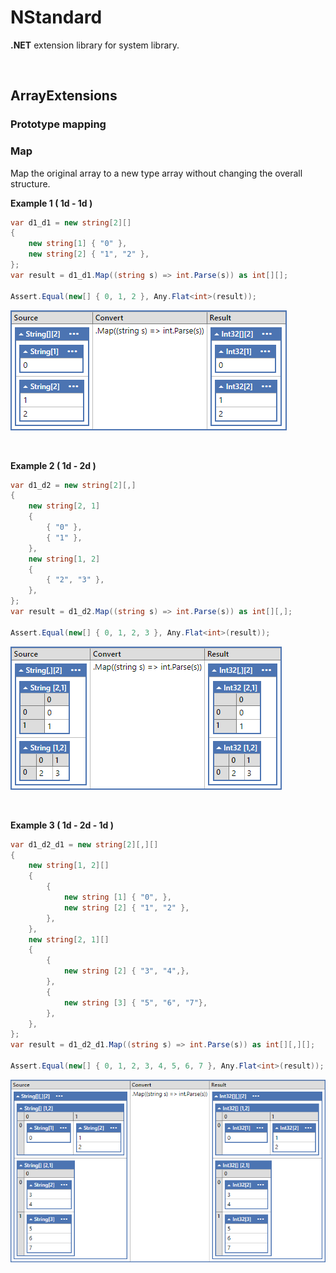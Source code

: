 # NStandard

**.NET** extension library for system library.

<br/>

## ArrayExtensions

### Prototype mapping

### Map

Map the original array to a new type array without changing the overall structure.

**Example 1 ( 1d - 1d )**

```csharp
var d1_d1 = new string[2][]
{
    new string[1] { "0" },
    new string[2] { "1", "2" },
};
var result = d1_d1.Map((string s) => int.Parse(s)) as int[][];

Assert.Equal(new[] { 0, 1, 2 }, Any.Flat<int>(result));
```

![image-20221227131745251](https://raw.githubusercontent.com/zmjack/NStandard/master/docs/images/image-20221227131745251.png)

<br/>

**Example 2 ( 1d - 2d )**

```csharp
var d1_d2 = new string[2][,]
{
    new string[2, 1]
    {
        { "0" },
        { "1" },
    },
    new string[1, 2]
    {
        { "2", "3" },
    },
};
var result = d1_d2.Map((string s) => int.Parse(s)) as int[][,];

Assert.Equal(new[] { 0, 1, 2, 3 }, Any.Flat<int>(result));
```

![image-20221227134222183](https://raw.githubusercontent.com/zmjack/NStandard/master/docs/images/image-20221227134222183.png)

<br/>

**Example 3 ( 1d - 2d - 1d )**

```csharp
var d1_d2_d1 = new string[2][,][]
{
    new string[1, 2][]
    {
        {
            new string [1] { "0", },
            new string [2] { "1", "2" },
        },
    },
    new string[2, 1][]
    {
        {
            new string [2] { "3", "4",},
        },
        {
            new string [3] { "5", "6", "7"},
        },
    },
};
var result = d1_d2_d1.Map((string s) => int.Parse(s)) as int[][,][];

Assert.Equal(new[] { 0, 1, 2, 3, 4, 5, 6, 7 }, Any.Flat<int>(result));
```

![image-20221227134321883](https://raw.githubusercontent.com/zmjack/NStandard/master/docs/images/image-20221227134321883.png)

<br/>